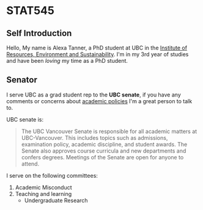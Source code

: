 # STAT545
## Self Introduction

Hello, My name is Alexa Tanner, a PhD student at UBC in the [Institute of Resources, Environment and Sustainability](http://ires.ubc.ca).
I'm in my 3rd year of studies and have been *loving* my time as a PhD student. 

## Senator
I serve UBC as a grad student rep to the **UBC senate**, if you have any comments or concerns about [academic policies](http://senate.ubc.ca) I'm a great person to talk to. 

UBC senate is:
>The UBC Vancouver Senate is responsible for all academic matters at UBC-Vancouver. This includes topics such as admissions, examination policy, academic discipline, and student awards. The Senate also approves course curricula and new departments and confers degrees. Meetings of the Senate are open for anyone to attend.

I serve on the following committees:
1. Academic Misconduct
2. Teaching and learning
   * Undergraduate Research
